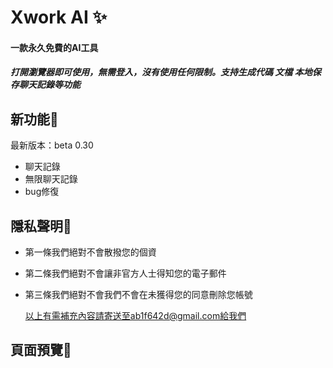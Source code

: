 # **Xwork AI ✨**

#### 一款永久免費的AI工具

##### 打開瀏覽器即可使用，無需登入，沒有使用任何限制。支持生成代碼 文檔 本地保存聊天記錄等功能

## **新功能🎉️**

最新版本：beta 0.30

* 聊天記錄
* 無限聊天記錄
* bug修復

## 隱私聲明🔏

* 第一條我們絕對不會散撥您的個資
* 第二條我們絕對不會讓非官方人士得知您的電子郵件
* 第三條我們絕對不會我們不會在未獲得您的同意刪除您帳號
  
  以上有需補充內容請寄送至ab1f642d@gmail.com給我們

## 頁面預覽🤗



